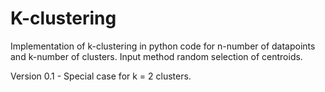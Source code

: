 # K-clustering
Implementation of k-clustering in python code for n-number of datapoints and k-number of clusters. Input method random selection of centroids.

Version 0.1 - Special case for k = 2 clusters.
